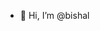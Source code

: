 - 👋 Hi, I’m @bishal



<!---
bishal-KVT/bishal-KVT is a ✨ special ✨ repository because its `README.md` (this file) appears on your GitHub profile.
You can click the Preview link to take a look at your changes.
--->
